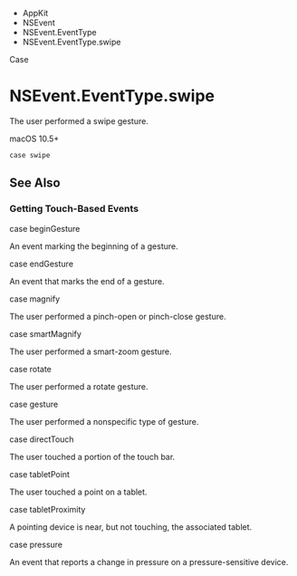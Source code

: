 

- AppKit
- NSEvent
- NSEvent.EventType
-  NSEvent.EventType.swipe 

Case

# NSEvent.EventType.swipe

The user performed a swipe gesture.

macOS 10.5+

``` source
case swipe
```

## See Also

### Getting Touch-Based Events

case beginGesture

An event marking the beginning of a gesture.

case endGesture

An event that marks the end of a gesture.

case magnify

The user performed a pinch-open or pinch-close gesture.

case smartMagnify

The user performed a smart-zoom gesture.

case rotate

The user performed a rotate gesture.

case gesture

The user performed a nonspecific type of gesture.

case directTouch

The user touched a portion of the touch bar.

case tabletPoint

The user touched a point on a tablet.

case tabletProximity

A pointing device is near, but not touching, the associated tablet.

case pressure

An event that reports a change in pressure on a pressure-sensitive device.

